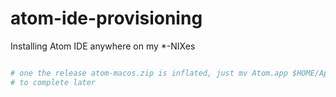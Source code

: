 # atom-ide-provisioning

Installing Atom IDE anywhere on my *-NIXes


```bash

# one the release atom-macos.zip is inflated, just mv Atom.app $HOME/Applications
# to complete later
```

